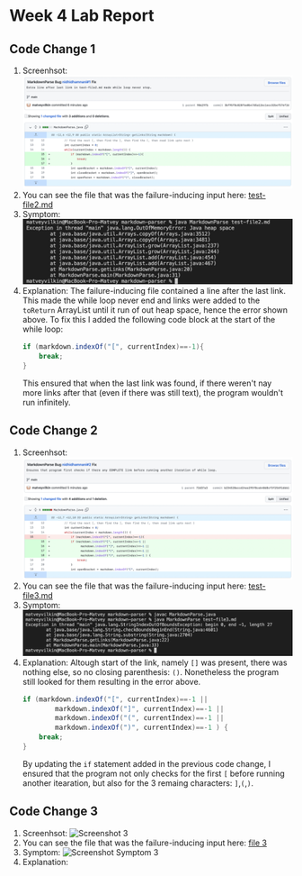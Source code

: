 # Week 4 Lab Report

## Code Change 1
1. Screenhsot: ![Screenshot 1](bug_fix1.png)
2. You can see the file that was the failure-inducing input here: [test-file2.md](https://github.com/matveyvilkin/markdown-parser/blob/3bf95f8c828f6e0b47d5a126c1ecc32bef576f2d/test-file2.md)
3. Symptom: ![Screenshot Symptom 1](symptom1.png)
4. Explanation: The failure-inducing file contained a line after the last link. This made the while loop never end and links were added to the `toReturn` ArrayList until it run of out heap space, hence the error shown above. To fix this I added the following code block at the start of the while loop:
    ```java
    if (markdown.indexOf("[", currentIndex)==-1){
        break;
    }
    ```
    This ensured that when the last link was found, if there weren't nay more links after that (even if there was still text), the program wouldn't run infinitely.

## Code Change 2
1. Screenhsot: ![Screenshot 2](bug_fix2.png)
2. You can see the file that was the failure-inducing input here: [test-file3.md](https://github.com/matveyvilkin/markdown-parser/blob/72d37a323693eee7350765d1d1bd369c2c382428/test-file3.md)
3. Symptom: ![Screenshot Symptom 2](symptom2.png)
4. Explanation: Altough start of the link, namely `[]` was present, there was nothing else, so no closing parenthesis: `()`. Nonetheless the program still looked for them resulting in the error above.
    ``` java
    if (markdown.indexOf("[", currentIndex)==-1 || 
            markdown.indexOf("]", currentIndex)==-1 || 
            markdown.indexOf("(", currentIndex)==-1 || 
            markdown.indexOf(")", currentIndex)==-1 ) {
        break;
    }
    ```
    By updating the `if` statement added in the previous code change, I ensured that the program not only checks for the first `[` before running another itearation, but also for the 3 remaing characters: `]`,`(`,`)`.

## Code Change 3
1. Screenhsot: ![Screenshot 3]()
2. You can see the file that was the failure-inducing input here: [file 3]()
3. Symptom: ![Screenshot Symptom 3]()
4. Explanation: 